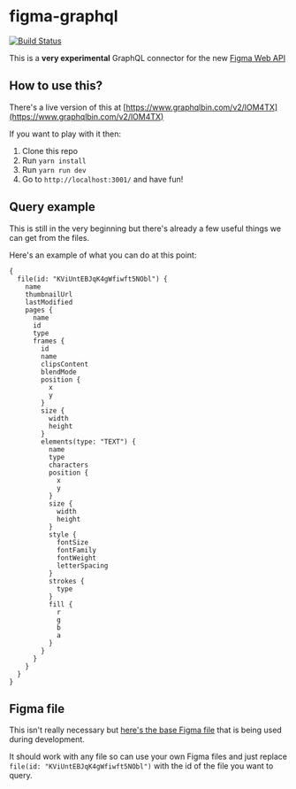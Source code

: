 # figma-graphql

[![Build Status](https://travis-ci.org/https://github.com/SaraVieira/figma-graphql.svg)](https://travis-ci.org/https://github.com/SaraVieira/figma-graphql)

This is a **very experimental** GraphQL connector for the new [Figma Web API](https://www.figma.com/developers)

## How to use this?

There's a live version of this at [https://www.graphqlbin.com/v2/lOM4TX](https://www.graphqlbin.com/v2/lOM4TX)

If you want to play with it then:

1.  Clone this repo
2.  Run `yarn install`
3.  Run `yarn run dev`
4.  Go to `http://localhost:3001/` and have fun!

## Query example

This is still in the very beginning but there's already a few useful things we can get from the files.

Here's an example of what you can do at this point:

```gql
{
  file(id: "KViUntEBJqK4gWfiwft5NObl") {
    name
    thumbnailUrl
    lastModified
    pages {
      name
      id
      type
      frames {
        id
        name
        clipsContent
        blendMode
        position {
          x
          y
        }
        size {
          width
          height
        }
        elements(type: "TEXT") {
          name
          type
          characters
          position {
            x
            y
          }
          size {
            width
            height
          }
          style {
            fontSize
            fontFamily
            fontWeight
            letterSpacing
          }
          strokes {
            type
          }
          fill {
            r
            g
            b
            a
          }
        }
      }
    }
  }
}
```

## Figma file

This isn't really necessary but [here's the base Figma file](https://www.figma.com/file/KViUntEBJqK4gWfiwft5NObl/Style-guide) that is being used during development.

It should work with any file so can use your own Figma files and just replace `file(id: "KViUntEBJqK4gWfiwft5NObl")` with the id of the file you want to query.
